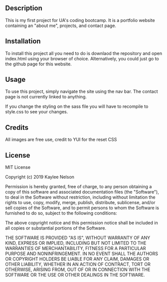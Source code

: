 ## Description

This is my first project for UA's coding bootcamp. It is a portfolio website containing an "about me", projects, and contact page. 

## Installation

To install this project all you need to do is downlaod the repository and open index.html using your browser of choice. Alternatively, you could just go to the github page for this website.

## Usage

To use this project, simply navigate the site using the nav bar. The contact page is not currently linked to anything. 

If you change the styling on the sass file you will have to recompile to style.css to see your changes. 

## Credits

All images are free use, credit to YUI for the reset CSS

## License

MIT License

Copyright (c) 2019 Kaylee Nelson

Permission is hereby granted, free of charge, to any person obtaining a copy
of this software and associated documentation files (the "Software"), to deal
in the Software without restriction, including without limitation the rights
to use, copy, modify, merge, publish, distribute, sublicense, and/or sell
copies of the Software, and to permit persons to whom the Software is
furnished to do so, subject to the following conditions:

The above copyright notice and this permission notice shall be included in all
copies or substantial portions of the Software.

THE SOFTWARE IS PROVIDED "AS IS", WITHOUT WARRANTY OF ANY KIND, EXPRESS OR
IMPLIED, INCLUDING BUT NOT LIMITED TO THE WARRANTIES OF MERCHANTABILITY,
FITNESS FOR A PARTICULAR PURPOSE AND NONINFRINGEMENT. IN NO EVENT SHALL THE
AUTHORS OR COPYRIGHT HOLDERS BE LIABLE FOR ANY CLAIM, DAMAGES OR OTHER
LIABILITY, WHETHER IN AN ACTION OF CONTRACT, TORT OR OTHERWISE, ARISING FROM,
OUT OF OR IN CONNECTION WITH THE SOFTWARE OR THE USE OR OTHER DEALINGS IN THE
SOFTWARE.